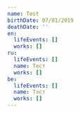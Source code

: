 ```yaml
---
name: Test
birthDate: 07/01/2019
deathDate: ''
en:
  lifeEvents: []
  works: []
ru:
  lifeEvents: []
  name: Тест
  works: []
be:
  lifeEvents: []
  name: Тэст
  works: []
---
```


